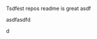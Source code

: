 Tsdfest repos readme is great asdf







asdfasdfd




d



































































































































